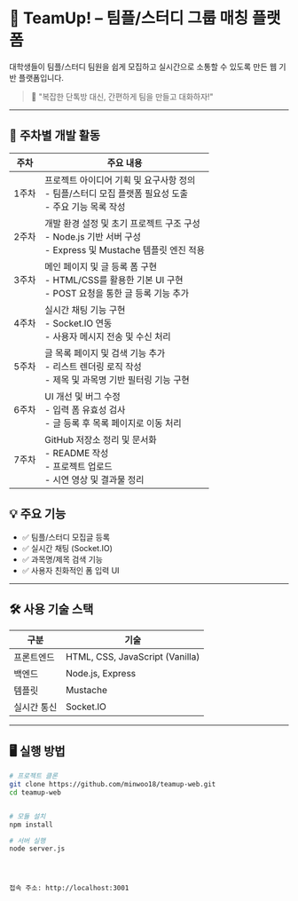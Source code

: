# 🧩 TeamUp! – 팀플/스터디 그룹 매칭 플랫폼

대학생들이 팀플/스터디 팀원을 쉽게 모집하고 실시간으로 소통할 수 있도록 만든 웹 기반 플랫폼입니다.

> 🚀 "복잡한 단톡방 대신, 간편하게 팀을 만들고 대화하자!"

---

## 📅 주차별 개발 활동

| 주차 | 주요 내용 |
|------|-----------|
| 1주차 | 프로젝트 아이디어 기획 및 요구사항 정의<br>- 팀플/스터디 모집 플랫폼 필요성 도출<br>- 주요 기능 목록 작성 |
| 2주차 | 개발 환경 설정 및 초기 프로젝트 구조 구성<br>- Node.js 기반 서버 구성<br>- Express 및 Mustache 템플릿 엔진 적용 |
| 3주차 | 메인 페이지 및 글 등록 폼 구현<br>- HTML/CSS를 활용한 기본 UI 구현<br>- POST 요청을 통한 글 등록 기능 추가 |
| 4주차 | 실시간 채팅 기능 구현<br>- Socket.IO 연동<br>- 사용자 메시지 전송 및 수신 처리 |
| 5주차 | 글 목록 페이지 및 검색 기능 추가<br>- 리스트 렌더링 로직 작성<br>- 제목 및 과목명 기반 필터링 기능 구현 |
| 6주차 | UI 개선 및 버그 수정<br>- 입력 폼 유효성 검사<br>- 글 등록 후 목록 페이지로 이동 처리 |
| 7주차 | GitHub 저장소 정리 및 문서화<br>- README 작성<br>- 프로젝트 업로드<br>- 시연 영상 및 결과물 정리 |



## 💡 주요 기능

- ✅ 팀플/스터디 모집글 등록
- ✅ 실시간 채팅 (Socket.IO)
- ✅ 과목명/제목 검색 기능
- ✅ 사용자 친화적인 폼 입력 UI

---

## 🛠 사용 기술 스택

| 구분       | 기술 |
|------------|------|
| 프론트엔드 | HTML, CSS, JavaScript (Vanilla) |
| 백엔드     | Node.js, Express |
| 템플릿     | Mustache |
| 실시간 통신| Socket.IO |

---

## 🖥 실행 방법

```bash
# 프로젝트 클론
git clone https://github.com/minwoo18/teamup-web.git
cd teamup-web


# 모듈 설치
npm install

# 서버 실행
node server.js




접속 주소: http://localhost:3001
